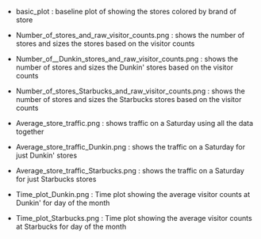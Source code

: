 - basic_plot : baseline plot of showing the stores colored by brand of store

- Number_of_stores_and_raw_visitor_counts.png : shows the number of stores and sizes the stores based on the visitor counts 

- Number_of__Dunkin_stores_and_raw_visitor_counts.png : shows the number of stores and sizes the Dunkin' stores based on the visitor counts 

- Number_of_stores_Starbucks_and_raw_visitor_counts.png :  shows the number of stores and sizes the Starbucks stores based on the visitor counts 

- Average_store_traffic.png : shows traffic on a Saturday using all the data together

- Average_store_traffic_Dunkin.png : shows the traffic on a Saturday for just Dunkin' stores

- Average_store_traffic_Starbucks.png : shows the traffic on a Saturday for just Starbucks stores

- Time_plot_Dunkin.png : Time plot showing the average visitor counts at Dunkin' for day of the month

- Time_plot_Starbucks.png : Time plot showing the average visitor counts at Starbucks for day of the month



